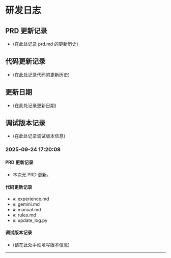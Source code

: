# 研发日志

## PRD 更新记录

- (在此处记录 prd.md 的更新历史)

## 代码更新记录

- (在此处记录代码的更新历史)

## 更新日期

- (在此处记录更新日期)

## 调试版本记录

- (在此处记录调试版本信息)
### 2025-09-24 17:20:08
#### PRD 更新记录
- 本次无 PRD 更新。

#### 代码更新记录
- `A`: experience.md
- `A`: gemini.md
- `A`: manual.md
- `A`: rules.md
- `A`: update_log.py

#### 调试版本记录
- (请在此处手动填写版本信息)

---